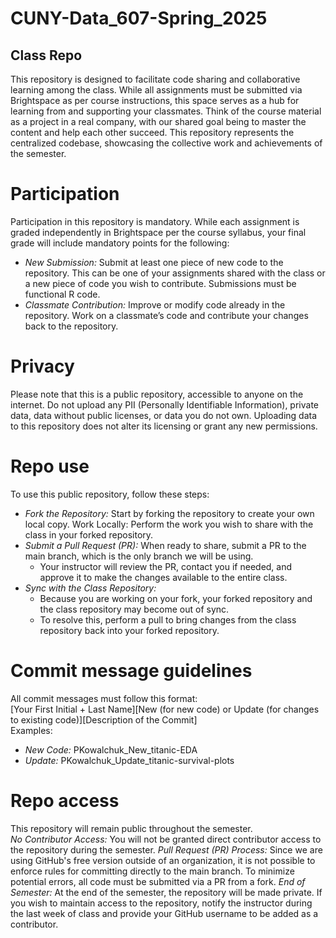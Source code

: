 # CUNY-Data_607-Spring_2025

## Class Repo
This repository is designed to facilitate code sharing and collaborative learning among the class. While all assignments must be submitted via Brightspace as per course instructions, this space serves as a hub for learning from and supporting your classmates. Think of the course material as a project in a real company, with our shared goal being to master the content and help each other succeed. This repository represents the centralized codebase, showcasing the collective work and achievements of the semester.

# Participation
Participation in this repository is mandatory. While each assignment is graded independently in Brightspace per the course syllabus, your final grade will include mandatory points for the following:

- *New Submission:* Submit at least one piece of new code to the repository. This can be one of your assignments shared with the class or a new piece of code you wish to contribute. Submissions must be functional R code.
- *Classmate Contribution:* Improve or modify code already in the repository. Work on a classmate’s code and contribute your changes back to the repository.

# Privacy
Please note that this is a public repository, accessible to anyone on the internet. Do not upload any PII (Personally Identifiable Information), private data, data without public licenses, or data you do not own. Uploading data to this repository does not alter its licensing or grant any new permissions.

# Repo use
To use this public repository, follow these steps:     
- *Fork the Repository:* Start by forking the repository to create your own local copy.
Work Locally: Perform the work you wish to share with the class in your forked repository.
- *Submit a Pull Request (PR):* When ready to share, submit a PR to the main branch, which is the only branch we will be using.
    - Your instructor will review the PR, contact you if needed, and approve it to make the changes available to the entire class.
- *Sync with the Class Repository:*
    - Because you are working on your fork, your forked repository and the class repository may become out of sync.
    - To resolve this, perform a pull to bring changes from the class repository back into your forked repository.

# Commit message guidelines
All commit messages must follow this format:    
[Your First Initial + Last Name][New (for new code) or Update (for changes to existing code)][Description of the Commit]    
Examples:
- *New Code:*
PKowalchuk_New_titanic-EDA
- *Update:*
PKowalchuk_Update_titanic-survival-plots

# Repo access
This repository will remain public throughout the semester.    
*No Contributor Access:* You will not be granted direct contributor access to the repository during the semester.
*Pull Request (PR) Process:* Since we are using GitHub's free version outside of an organization, it is not possible to enforce rules for committing directly to the main branch. To minimize potential errors, all code must be submitted via a PR from a fork.
*End of Semester:*
At the end of the semester, the repository will be made private.
If you wish to maintain access to the repository, notify the instructor during the last week of class and provide your GitHub username to be added as a contributor.

